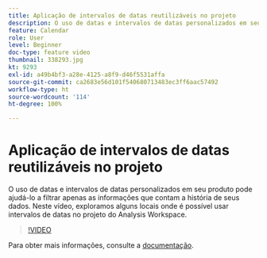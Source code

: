```yaml
---
title: Aplicação de intervalos de datas reutilizáveis no projeto
description: O uso de datas e intervalos de datas personalizados em seu produto pode ajudá-lo a filtrar apenas as informações que contam a história de seus dados. Neste vídeo, exploramos alguns locais onde é possível usar intervalos de datas no projeto do Analysis Workspace.
feature: Calendar
role: User
level: Beginner
doc-type: feature video
thumbnail: 338293.jpg
kt: 9293
exl-id: a49b4bf3-a28e-4125-a8f9-d46f5531affa
source-git-commit: ca2683e56d101f540680713483ec3ff6aac57492
workflow-type: ht
source-wordcount: '114'
ht-degree: 100%

---
```


# Aplicação de intervalos de datas reutilizáveis no projeto

O uso de datas e intervalos de datas personalizados em seu produto pode ajudá-lo a filtrar apenas as informações que contam a história de seus dados. Neste vídeo, exploramos alguns locais onde é possível usar intervalos de datas no projeto do Analysis Workspace.

>[!VIDEO](https://video.tv.adobe.com/v/338293/?quality=12&learn=on)

Para obter mais informações, consulte a [documentação](https://experienceleague.adobe.com/docs/analytics/analyze/analysis-workspace/components/calendar-date-ranges/calendar.html?lang=pt-BR).
